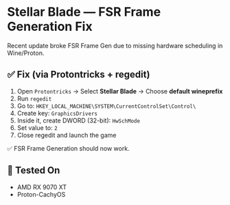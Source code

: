 # Stellar Blade — FSR Frame Generation Fix

Recent update broke FSR Frame Gen due to missing hardware scheduling in Wine/Proton.

## ✅ Fix (via Protontricks + regedit)

1. Open `Protontricks` → Select **Stellar Blade** → Choose **default wineprefix**
2. Run `regedit`
3. Go to: `HKEY_LOCAL_MACHINE\SYSTEM\CurrentControlSet\Control\`
4. Create key: `GraphicsDrivers`
5. Inside it, create DWORD (32-bit): `HwSchMode`
6. Set value to: `2`
7. Close regedit and launch the game

✅ FSR Frame Generation should now work.

## 🧪 Tested On

- AMD RX 9070 XT
- Proton-CachyOS
